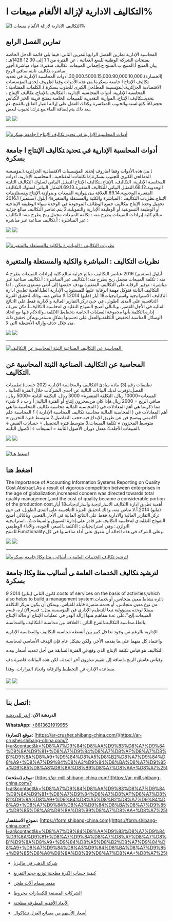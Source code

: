# التكاليف الادارية لإزالة الألغام مبيعات ا%

<a href="https://swt.shibang-china.com/?l=ar&img&k=%D8%A7%D9%84%D8%AA%D9%83%D8%A7%D9%84%D9%8A%D9%81+%D8%A7%D9%84%D8%A7%D8%AF%D8%A7%D8%B1%D9%8A%D8%A9+%D9%84%D8%A5%D8%B2%D8%A7%D9%84%D8%A9+%D8%A7%D9%84%D8%A3%D9%84%D8%BA%D8%A7%D9%85+%D9%85%D8%A8%D9%8A%D8%B9%D8%A7%D8%AA+%D8%A7%25" target="_blank">![التكاليف الادارية لإزالة الألغام مبيعات ا%](http://static.shibang-china.com/all-800x300/1245.jpg)</a>

## تمارين الفصل الرابع
المحاسبة الإدارية تمارين الفصل الرابع.التمرين الثاني: فيما يلي قائمة الدخل الخاصة بمنتجات الشركة الوطنية للسع الغذائية ، عن الفترة من 1 1 إلى 30 12 1428هـ : بيان.المنتج أ.المنتج ب.المنتج ج.إجمالي.المبيعات: تكاليف متغيرة: مواد مباشرة.أجور مباشرة.تكاليف ثابتة.صافي الربح (الخسارة).30,000.5000.15,000.90,000.10,000.ﺃﺩﻭﺍﺕ ﺍﻟﻤﺤﺎﺴﺒﺔ ﺍﻹﺩﺍﺭﻴﺔ ﻓﻲ ﺘﺤﺩﻴﺩ ﺘﻜﺎﻟﻴﻑ ﺍﻹﻨﺘﺎﺝ ﺍ جامعة بسكرةﺎ ﻤﻥ ﻫﺫﻩ.ﺍﻷﺩﻭﺍﺕ ﻭﻓﻘﺎ ﻟﻅﺭﻭﻑ ﺇﺤﺩﻯ ﺍﻟﻤﺅﺴﺴﺎﺕ ﺍﻻﻗﺘﺼﺎﺩﻴﺔ ﺍﻟﺠﺯﺍﺌﺭﻴﺔ.(.ﻤﺅﺴﺴﺔ ﺍﻟﻤﻁﺎﺤﻥ ﺍﻟﻜﺒﺭﻯ ﻟﻠﺠﻨﻭﺏ ﺒﺴﻜﺭﺓ.).ﺍﻟﻜﻠﻤﺎﺕ.ﺍﻟﻤﻔﺘﺎﺤﻴﺔ.: ﺍﻟﻤﺤﺎﺴﺒﺔ ﺍﻹﺩﺍﺭﻴﺔ، ﺃﺩﻭﺍﺕ ﺍﻟﻤﺤﺎﺴﺒﺔ ﺍﻹﺩﺍﺭﻴﺔ، ﺍﻟﺘﻜﺎﻟﻴﻑ،.ﺍﻹﻨﺘﺎﺝ،.ﺘﻜﺎﻟﻴﻑ ﺍﻹﻨﺘﺎﺝ.، ﺘﺤﺩﻴﺩ.ﺘﻜﺎﻟﻴﻑ ﺍﻹﻨﺘﺎﺝ،.ﺍﻟﻤﻭﺍﺯﻨﺔ ﺍﻟﺘﻘﺩﻴﺭﻴﺔ ﻟﻠﻤﺒﻴﻌﺎﺕ ﺍﻟﺨﺎﺼﺔ ﺒﻤﻨﺘﺞ ﻓﺭﻴﻨﺔ ﺍﻟﺨﺒﺯ ﻷﻜﻴﺎﺱ ﺤﺠﻡ.50.ﻜﻠﻎ.ﻟﺴﻨﺔ.ﻭﺍﻟﺤﺒﻭﺏ ﺍﻟﻤﻨﻜﺴﺭﺓ ﻭﻜﺫﻟﻙ ﺍﻟﻌﻤل ﻋﻠﻰ ﺇﺯﺍﻟﺔ ﺍﻟﻐﺒﺎﺭ ﺍﻟﻌﺎﻟﻕ ﺒﺎﻟﻘﻤﺢ، ﺜﻡ ﺒﻌﺩ ﺫﻟﻙ ﻴﺘﻡ ﺇﻀﺎﻓﺔ ﺍﻟﻤﺎﺀ ﻤﻊ ﺘﺭﻙ.ﺍﻟﺤﺒﻭﺏ ﻟﺒﻌﺽ.


<a href="https://whatsapp.shibangsoft.com/WhatsApp.php" target="_blank" title="WhatsApp">![](http://static.shibang-china.com/icon/whatsapp.png)</a> <a href="https://swt.shibang-china.com/?l=ar&icon&k=%D8%A7%D9%84%D8%AA%D9%83%D8%A7%D9%84%D9%8A%D9%81+%D8%A7%D9%84%D8%A7%D8%AF%D8%A7%D8%B1%D9%8A%D8%A9+%D9%84%D8%A5%D8%B2%D8%A7%D9%84%D8%A9+%D8%A7%D9%84%D8%A3%D9%84%D8%BA%D8%A7%D9%85+%D9%85%D8%A8%D9%8A%D8%B9%D8%A7%D8%AA+%D8%A7%25" target="_blank">![](http://static.shibang-china.com/icon/chat-ar.png)</a>

---

<a href="https://swt.shibang-china.com/?l=ar&img&k=%D8%A7%D9%84%D8%AA%D9%83%D8%A7%D9%84%D9%8A%D9%81+%D8%A7%D9%84%D8%A7%D8%AF%D8%A7%D8%B1%D9%8A%D8%A9+%D9%84%D8%A5%D8%B2%D8%A7%D9%84%D8%A9+%D8%A7%D9%84%D8%A3%D9%84%D8%BA%D8%A7%D9%85+%D9%85%D8%A8%D9%8A%D8%B9%D8%A7%D8%AA+%D8%A7%25" target="_blank">![ﺃﺩﻭﺍﺕ ﺍﻟﻤﺤﺎﺴﺒﺔ ﺍﻹﺩﺍﺭﻴﺔ ﻓﻲ ﺘﺤﺩﻴﺩ ﺘﻜﺎﻟﻴﻑ ﺍﻹﻨﺘﺎﺝ ﺍ جامعة بسكرة](http://static.shibang-china.com/all-800x300/763.jpg)</a>

## ﺃﺩﻭﺍﺕ ﺍﻟﻤﺤﺎﺴﺒﺔ ﺍﻹﺩﺍﺭﻴﺔ ﻓﻲ ﺘﺤﺩﻴﺩ ﺘﻜﺎﻟﻴﻑ ﺍﻹﻨﺘﺎﺝ ﺍ جامعة بسكرة
ﺎ ﻤﻥ ﻫﺫﻩ.ﺍﻷﺩﻭﺍﺕ ﻭﻓﻘﺎ ﻟﻅﺭﻭﻑ ﺇﺤﺩﻯ ﺍﻟﻤﺅﺴﺴﺎﺕ ﺍﻻﻗﺘﺼﺎﺩﻴﺔ ﺍﻟﺠﺯﺍﺌﺭﻴﺔ.(.ﻤﺅﺴﺴﺔ ﺍﻟﻤﻁﺎﺤﻥ ﺍﻟﻜﺒﺭﻯ ﻟﻠﺠﻨﻭﺏ ﺒﺴﻜﺭﺓ.).ﺍﻟﻜﻠﻤﺎﺕ.ﺍﻟﻤﻔﺘﺎﺤﻴﺔ.: ﺍﻟﻤﺤﺎﺴﺒﺔ ﺍﻹﺩﺍﺭﻴﺔ، ﺃﺩﻭﺍﺕ ﺍﻟﻤﺤﺎﺴﺒﺔ ﺍﻹﺩﺍﺭﻴﺔ، ﺍﻟﺘﻜﺎﻟﻴﻑ،.ﺍﻹﻨﺘﺎﺝ،.ﺘﻜﺎﻟﻴﻑ ﺍﻹﻨﺘﺎﺝ.ﺍﻟﺘﻤﺜﻴل ﺍﻟﺒﻴﺎﻨﻲ ﻟﺴﻠﻭﻙ ﺍﻟﺘﻜﺎﻟﻴﻑ ﺍﻟﺜﺎﺒﺘﺔ ﺍﻟﻭﺤﺩﻭﻴﺔ.68.12.ﺍﻟﺘﻤﺜﻴل ﺍﻟﺒﻴﺎﻨﻲ ﻟﻠﺘﻜﺎﻟﻴﻑ ﺍﻟﻤﺘﻐﻴﺭﺓ.69.13.ﺍﻟﺘﻤﺜﻴل ﺍﻟﺒﻴﺎﻨﻲ ﻟﺴﻠﻭﻙ ﺍﻟﺘﻜﺎﻟﻴﻑ ﺍﻟﻤﺘﻐﻴﺭﺓ ﺍﻟﻭﺤﺩﻭﻴﺔ.69.14.ﺍﻟﻌﻼﻗﺔ ﺒﻴﻥ ﻤﻭﺍﺯﻨﺔ ﺍﻟﻤﺒﻴﻌﺎﺕ ﻭ.ﻤﻭﺍﺯﻨﺔ.ﺍﻹﻨﺘﺎﺝ ﻭﻤﺴﺘﻠﺯﻤﺎﺕ ﺍﻹﻨﺘﺎﺝ.نظريات التكاليف : المباشرة والكلية والمستغلة والمتغيرة4 أيلول (سبتمبر) 2016.1 تحميل وحدة الإنتاج بتكاليف جميع الوظائف الموجودة في الوحدة سواء الوظيفة الإنتاجية أو الوظيفة التسويقية أو الوظيفة الإدارية والتمويلية.2 يتم.عناصر التكاليف مبالغ جزئية مبالغ كلية إيرادات المبيعات يطرح منه : تكلفة المبيعات مجمل ربح يطرح منه: التكاليف غير المباشرة : أ.تكاليف صناعية غير مباشرة :


<a href="https://whatsapp.shibangsoft.com/WhatsApp.php" target="_blank" title="WhatsApp">![](http://static.shibang-china.com/icon/whatsapp.png)</a> <a href="https://swt.shibang-china.com/?l=ar&icon&k=%D8%A7%D9%84%D8%AA%D9%83%D8%A7%D9%84%D9%8A%D9%81+%D8%A7%D9%84%D8%A7%D8%AF%D8%A7%D8%B1%D9%8A%D8%A9+%D9%84%D8%A5%D8%B2%D8%A7%D9%84%D8%A9+%D8%A7%D9%84%D8%A3%D9%84%D8%BA%D8%A7%D9%85+%D9%85%D8%A8%D9%8A%D8%B9%D8%A7%D8%AA+%D8%A7%25" target="_blank">![](http://static.shibang-china.com/icon/chat-ar.png)</a>

---

<a href="https://swt.shibang-china.com/?l=ar&img&k=%D8%A7%D9%84%D8%AA%D9%83%D8%A7%D9%84%D9%8A%D9%81+%D8%A7%D9%84%D8%A7%D8%AF%D8%A7%D8%B1%D9%8A%D8%A9+%D9%84%D8%A5%D8%B2%D8%A7%D9%84%D8%A9+%D8%A7%D9%84%D8%A3%D9%84%D8%BA%D8%A7%D9%85+%D9%85%D8%A8%D9%8A%D8%B9%D8%A7%D8%AA+%D8%A7%25" target="_blank">![نظريات التكاليف : المباشرة والكلية والمستغلة والمتغيرة](http://static.shibang-china.com/all-800x300/758.jpg)</a>

## نظريات التكاليف : المباشرة والكلية والمستغلة والمتغيرة
4 أيلول (سبتمبر) 2016.عناصر التكاليف مبالغ جزئية مبالغ كلية إيرادات المبيعات يطرح منه : تكلفة المبيعات مجمل ربح يطرح منه: التكاليف غير المباشرة : أ.تكاليف صناعية غير مباشرة :.توفير الرقابة على التكاليف المتغيرة بهدف خفضها إلى أدنى مستوى ممكن ، اما التكاليف الثابتة فتوكل مهمة الرقابة عليها للمستويات الإدارية العليا.أﻫﻣﻳﺔ ﺗطﺑﻳق ادارة اﻟﺗﻛﺎﻟﻳف اﻻﺳﺗراﺗﻳﺟﻳﺔ واﺳﺗراﺗﻳﺟﻳﺎت18 أيار (مايو) 2014.اً.ﻻ ﻣﻧﺎص ﻣﻧﻪ، وذﻟك.ﻟﺗﺣﻘﻳق اﻟﻣﻳزة اﻟﺗﻧﺎﻓﺳﻳﺔ ﻋﻠﻰ اﻟﻣدى اﻟطوﻳﻝ، ﻓﻲ ﺣﻳن ﺗرﻛز.اﻟﺗﻘﺎرﻳر اﻟﻣﺎﻟﻳﺔ واﻻدارﻳﺔ ﻓﻘط ﻋﻠﻰ اﻟﻧﺗﺎﺋﺞ اﻟﻣﺎﻟﻳﺔ ﻓﻲ اﻷﺟﻝ.اﻟﻘﺻﻳر، وﺑﺎﻟﺗﺎﻟﻲ أﺻﺑﺢ اﻟﻧﻣوذج اﻟﺗﻘﻠﻳد.ي ﻟﻣﺣﺎﺳﺑﺔ اﻟﺗﻛﺎﻟﻳف.أ.ﻣﻛن ﺗﻌرﻳف إدارة.اﻟﺗﻛﻠﻔﺔ.ﺑﺄﻧﻬﺎ ﻣﺟﻣوﻋﺔ اﻟﻌﻣﻠﻳﺎت اﻟﺧﺎﺻﺔ ﺑﺗﺧطﻳط اﻟﺗﻛﻠﻔﺔ،.واﻟﺗﺣﻛم ﻓﻳﻬﺎ ﻣﻊ اﺗﺧﺎذ اﻟوﺳﺎﺋﻝ اﻟﻣﻧﺎﺳﺑﺔ ﻟﺗﺧﻔﻳض اﻟﺗﻛﻠﻔﺔ.واﻟﻌﻣﻝ ﻋﻠﻰ ﺗﺣﺳﻳﻧﻬﺎ ﺑﺷﻛﻝٍ ﻣﺳﺗﻣر.وﻳﻣﻛن ﺗﺣﻘﻳق ذﻟك ﻣن.ﺧﻼﻝ ﺣذف وإزاﻟﺔ اﻷﻧﺷطﺔ اﻟﺗﻲ ﻻ.


<a href="https://whatsapp.shibangsoft.com/WhatsApp.php" target="_blank" title="WhatsApp">![](http://static.shibang-china.com/icon/whatsapp.png)</a> <a href="https://swt.shibang-china.com/?l=ar&icon&k=%D8%A7%D9%84%D8%AA%D9%83%D8%A7%D9%84%D9%8A%D9%81+%D8%A7%D9%84%D8%A7%D8%AF%D8%A7%D8%B1%D9%8A%D8%A9+%D9%84%D8%A5%D8%B2%D8%A7%D9%84%D8%A9+%D8%A7%D9%84%D8%A3%D9%84%D8%BA%D8%A7%D9%85+%D9%85%D8%A8%D9%8A%D8%B9%D8%A7%D8%AA+%D8%A7%25" target="_blank">![](http://static.shibang-china.com/icon/chat-ar.png)</a>

---

<a href="https://swt.shibang-china.com/?l=ar&img&k=%D8%A7%D9%84%D8%AA%D9%83%D8%A7%D9%84%D9%8A%D9%81+%D8%A7%D9%84%D8%A7%D8%AF%D8%A7%D8%B1%D9%8A%D8%A9+%D9%84%D8%A5%D8%B2%D8%A7%D9%84%D8%A9+%D8%A7%D9%84%D8%A3%D9%84%D8%BA%D8%A7%D9%85+%D9%85%D8%A8%D9%8A%D8%B9%D8%A7%D8%AA+%D8%A7%25" target="_blank">![المحاسبة عن التكاليف الصناعية الثبتة المحاسبة عن التكاليف.](http://static.shibang-china.com/all-800x300/412.jpg)</a>

## المحاسبة عن التكاليف الصناعية الثبتة المحاسبة عن التكاليف.
تطبيقات رقم (3) مادة مبادئ التكاليف والمحاسبة الإدارية (202 حسب).تطبيقات الفصل.توفرت لديك البيانات التالية عن احدى الشركات خلال الفترة الحالية ، المبيعات=10000 ريال، التكلفة المتغيرة= 3000 ريال، التكلفة الثابتة =5000 ريال، صافي الربح = 2000 ريال.فإذا كان من.مخزون إنتاج أو الفترة التالية; أ و ب د لا شيء مما ذكر.ما هي أهم المعادلات في ( المحاسبة المالية محاسبة تكاليف المحاسبة.ما هي أهم المعادلات في ( المحاسبة المالية محاسبة تكاليف المحاسبة الإدارية ) ؟ المحاسبة علم أكاديمي ويصبح فن عن طريق الإبداع فيه.حجب التفاصيل.2 متوسط فترة التخزين = متوسط المخزون ÷ تكلفة المبيعات.3 متوسط فترة التحصيل = حسابات القبض ÷ المبيعات الآجلة.4 معدل دوران الأصول الثابتة = المبيعات ÷ الأصول الثابتة.


<a href="https://whatsapp.shibangsoft.com/WhatsApp.php" target="_blank" title="WhatsApp">![](http://static.shibang-china.com/icon/whatsapp.png)</a> <a href="https://swt.shibang-china.com/?l=ar&icon&k=%D8%A7%D9%84%D8%AA%D9%83%D8%A7%D9%84%D9%8A%D9%81+%D8%A7%D9%84%D8%A7%D8%AF%D8%A7%D8%B1%D9%8A%D8%A9+%D9%84%D8%A5%D8%B2%D8%A7%D9%84%D8%A9+%D8%A7%D9%84%D8%A3%D9%84%D8%BA%D8%A7%D9%85+%D9%85%D8%A8%D9%8A%D8%B9%D8%A7%D8%AA+%D8%A7%25" target="_blank">![](http://static.shibang-china.com/icon/chat-ar.png)</a>

---

<a href="https://swt.shibang-china.com/?l=ar&img&k=%D8%A7%D9%84%D8%AA%D9%83%D8%A7%D9%84%D9%8A%D9%81+%D8%A7%D9%84%D8%A7%D8%AF%D8%A7%D8%B1%D9%8A%D8%A9+%D9%84%D8%A5%D8%B2%D8%A7%D9%84%D8%A9+%D8%A7%D9%84%D8%A3%D9%84%D8%BA%D8%A7%D9%85+%D9%85%D8%A8%D9%8A%D8%B9%D8%A7%D8%AA+%D8%A7%25" target="_blank">![اضغط هنا](http://static.shibang-china.com/all-800x300/1206.jpg)</a>

## اضغط هنا
The Importance of Accounting Information Systems Reporting on Quality Cost.Abstract.As a result of vigorous competition between enterprises in the age of globalization,increased concern was directed towards total quality management,and the cost of quality became a considerable portion of the production cost.أﻫﻣﻳﺔ ﺗطﺑﻳق ادارة اﻟﺗﻛﺎﻟﻳف اﻻﺳﺗراﺗﻳﺟﻳﺔ واﺳﺗراﺗﻳﺟﻳﺎت18 أيار (مايو) 2014.اً.ﻻ ﻣﻧﺎص ﻣﻧﻪ، وذﻟك.ﻟﺗﺣﻘﻳق اﻟﻣﻳزة اﻟﺗﻧﺎﻓﺳﻳﺔ ﻋﻠﻰ اﻟﻣدى اﻟطوﻳﻝ، ﻓﻲ ﺣﻳن ﺗرﻛز.اﻟﺗﻘﺎرﻳر اﻟﻣﺎﻟﻳﺔ واﻻدارﻳﺔ ﻓﻘط ﻋﻠﻰ اﻟﻧﺗﺎﺋﺞ اﻟﻣﺎﻟﻳﺔ ﻓﻲ اﻷﺟﻝ.اﻟﻘﺻﻳر، وﺑﺎﻟﺗﺎﻟﻲ أﺻﺑﺢ اﻟﻧﻣوذج اﻟﺗﻘﻠﻳد.ي ﻟﻣﺣﺎﺳﺑﺔ اﻟﺗﻛﺎﻟﻳف.ﻏﻳر ﻗﺎدر ﻋﻠﻰ.إدارة اﻟﺗﺳوﻳق واﻟﻣﺑﻳﻌﺎت.2. .اﺳﺗراﺗﻳﺟﻳﺔ اﻟﺗوازن.: وﻫﻲ اﺳﺗراﺗﻳﺟﻳﺎت.: اﻟﺗﻛﻠﻔﺔ،.اﻟﺳﻌر، اﻟﺟودة، واﻷداء اﻟوظﻳﻔﻲ ﻟﻠﻣﻧﺗﺞ.Functionality.وﻋﻠﻰ.اﻟﺷرﻛﺔ ﻓﻲ ﻫذﻩ اﻟﺣﺎﻟﺔ أن ﺗﺗﻔوق ﻋﻠﻰ أداء ﻣﻧﺎﻓﺳﻳﻬﺎ ﻓﻲ ﻛﻝ.


<a href="https://whatsapp.shibangsoft.com/WhatsApp.php" target="_blank" title="WhatsApp">![](http://static.shibang-china.com/icon/whatsapp.png)</a> <a href="https://swt.shibang-china.com/?l=ar&icon&k=%D8%A7%D9%84%D8%AA%D9%83%D8%A7%D9%84%D9%8A%D9%81+%D8%A7%D9%84%D8%A7%D8%AF%D8%A7%D8%B1%D9%8A%D8%A9+%D9%84%D8%A5%D8%B2%D8%A7%D9%84%D8%A9+%D8%A7%D9%84%D8%A3%D9%84%D8%BA%D8%A7%D9%85+%D9%85%D8%A8%D9%8A%D8%B9%D8%A7%D8%AA+%D8%A7%25" target="_blank">![](http://static.shibang-china.com/icon/chat-ar.png)</a>

---

<a href="https://swt.shibang-china.com/?l=ar&img&k=%D8%A7%D9%84%D8%AA%D9%83%D8%A7%D9%84%D9%8A%D9%81+%D8%A7%D9%84%D8%A7%D8%AF%D8%A7%D8%B1%D9%8A%D8%A9+%D9%84%D8%A5%D8%B2%D8%A7%D9%84%D8%A9+%D8%A7%D9%84%D8%A3%D9%84%D8%BA%D8%A7%D9%85+%D9%85%D8%A8%D9%8A%D8%B9%D8%A7%D8%AA+%D8%A7%25" target="_blank">![ﻟﺘﺭﺸﻴﺩ ﺘﻜﺎﻟﻴﻑ ﺍﻟﺨﺩﻤﺎﺕ ﺍﻟﻌﺎﻤﺔ ﻰ ﺃﺴﺎﻟﻴﺏ ﻤﺜﻠ ﻭﻜﺎﻟ جامعة بسكرة](http://static.shibang-china.com/all-800x300/1409.jpg)</a>

## ﻟﺘﺭﺸﻴﺩ ﺘﻜﺎﻟﻴﻑ ﺍﻟﺨﺩﻤﺎﺕ ﺍﻟﻌﺎﻤﺔ ﻰ ﺃﺴﺎﻟﻴﺏ ﻤﺜﻠ ﻭﻜﺎﻟ جامعة بسكرة
9 كانون الثاني (يناير) 2014.costs of services on the basis of activities,which also helps to build a management system.ﺩﺍﺌﺭﺓ ﻨﺸﺎﻁ ﻤﻌﻴﻥ ﻤﺘﺠﺎﻨﺱ، ﺃﻭ ﺨﺩﻤﺎﺕ ﻤﻥ ﻨﻭﻉ ﻤﻌﻴﻥ ﻤﺘﺠﺎﻨﺱ، ﺃﻭ ﺨﺩﻤﺔ.ﻤﺘﻤﻴﺯﺓ ﻗﺎﺒﻠﺔ ﻟﻠﻘﻴﺎﺱ، ﻭﻴﻤﻜﻥ ﺃﻥ ﻴﻜﻭﻥ ﻤﺭﻜﺯ ﺍﻟﺘﻜﻠﻔﺔ ﻤﻤﺜﻼ ﻟﻭﺤﺩﺓ ﻤﺴﺅﻭﻟﻴﺔ ﺘﺒﻌﺎ ﻟﻠﺘﻨﻅﻴﻡ ﺍﻹﺩﺍﺭﻱ ﻓﻲ ﺍﻟﻤﺅﺴﺴﺔ.ﻤﺜل.: ﻗﺴﻡ ﺍﻹﺩﺍﺭﺓ، ﻗﺴﻡ ﺍﻟﻤﺒﻴﻌﺎﺕ.ﺇﻟﺦ.&quot;.ﻋﻠﻰ ﻋﺩﺓ ﻤﻔﺎﻫﻴﻡ ﻤﻨﻬﺎ ﺇﺯﺍﻟﺔ ﺍﻟﻬﺩﺭ ﻓﻲ ﻋﻤﻠﻴﺎﺕ ﺍﻹﻨﺘﺎﺝ ﺃﻭ ﺤﺎﻟﺔ ﺍﻹﻨﺘﺎﺝ ﺒﺎﻟﻁﻠ.ﳏﺎﺳﺒﺔ ﺍﻟﺘﻜﺎﻟﻴﻒﺍﻟﻔﺮﻉ.ﺍﻟﺜﺎﱐ.: ﺍﻟﻌﻼﻗﺔ ﺑﲔ ﳏﺎﺳﺒﺔ ﺍ.ﻟﺘﻜﺎﻟﻴﻒ ﻭﺍﶈﺎﺳﺒﺔ ﺍﻹﺩﺍﺭﻳﺔ.ﺑﺎﻟﺮﻏﻢ ﻣﻦ ﻭﺟﻮﺩ ﺗﺪﺍﺧﻞ ﻛﺒﲑ ﺑﲔ ﺃﻧﺸﻄﺔ ﳏﺎﺳﺒﺔ ﺍﻟﺘﻜﺎﻟﻴﻒ ﻭﺍﶈﺎﺳﺒﺔ ﺍﻹﺩﺍﺭﻳﺔ ﻭﺍﻋﺘﻤﺎﺩ ﻛﻞ ﻣﻨﻬﻤﺎ ﻋﻠﻰ.ﻣﺎ ﻳﻘﺪﻣﻪ ﺍﻷﺧﺮ، ﻭﻟﻜﻦ ﺑﺸﻜﻞ ﻋﺎﻡ ﻓﺈﻥ ﺍﳍﺪﻑ ﺍﻷﺳﺎﺳﻲ ﶈﺎﺳﺒﺔ ﺍﻟﺘﻜﺎﻟﻴﻒ ﻫﻮ ﻗﻴﺎﺱ ﺗﻜﻠﻔﺔ ﺍﻹﻧﺘﺎﺝ ﺍﻟﺬﻱ ﻭﻗﻊ.ﰲ ﺍﻟﻔﺘﺮﺓ ﺍﻟﺴﺎﺑﻘﺔ ﻣﻦ ﺃﺟﻞ ﲢﺪﻳﺪ ﺃﺳﻌﺎﺭ ﺑﻴﻌ.ﻪ ﻭﻗﻴﺎﺱ ﻫﺎﻣﺶ ﺍﻟﺮﺑﺢ،.ﺇﺿﺎﻓﺔ ﺇﱃ ﺗﻘﻴﻴﻢ ﳐﺰﻭﻥ ﺁﺧﺮ ﺍﳌﺪﺓ.، ﻟﻜﻦ.ﻫﺬﻩ ﺍﻟﺒﻴﺎﻧﺎﺕ ﻗﺎﺻﺮﺓ ﺪﻑ ﻣﺴﺎﻋﺪﺓ ﺍﻹﺩﺍﺭﺓ ﰲ ﺍﻟﺘﺨﻄﻴﻂ ﻭﺍﻟﺮﻗﺎﺑﺔ ﻭﺍﲣﺎﺫ ﺍﻟﻘﺮﺍﺭﺍﺕ، ﻭﻫﺬﺍ.


<a href="https://whatsapp.shibangsoft.com/WhatsApp.php" target="_blank" title="WhatsApp">![](http://static.shibang-china.com/icon/whatsapp.png)</a> <a href="https://swt.shibang-china.com/?l=ar&icon&k=%D8%A7%D9%84%D8%AA%D9%83%D8%A7%D9%84%D9%8A%D9%81+%D8%A7%D9%84%D8%A7%D8%AF%D8%A7%D8%B1%D9%8A%D8%A9+%D9%84%D8%A5%D8%B2%D8%A7%D9%84%D8%A9+%D8%A7%D9%84%D8%A3%D9%84%D8%BA%D8%A7%D9%85+%D9%85%D8%A8%D9%8A%D8%B9%D8%A7%D8%AA+%D8%A7%25" target="_blank">![](http://static.shibang-china.com/icon/chat-ar.png)</a>

---
## اتصل بنا:

**الدردشة الآن:** [انقر للدردشة](https://swt.shibang-china.com?l=ar&contact&k=%D8%A7%D9%84%D8%AA%D9%83%D8%A7%D9%84%D9%8A%D9%81+%D8%A7%D9%84%D8%A7%D8%AF%D8%A7%D8%B1%D9%8A%D8%A9+%D9%84%D8%A5%D8%B2%D8%A7%D9%84%D8%A9+%D8%A7%D9%84%D8%A3%D9%84%D8%BA%D8%A7%D9%85+%D9%85%D8%A8%D9%8A%D8%B9%D8%A7%D8%AA+%D8%A7%25)

**WhatsApp:**  [+8613621919955](https://whatsapp.shibangsoft.com/WhatsApp.php)

**موقع (كسارة):** [https://ar-crusher.shibang-china.com/](https://ar-crusher.shibang-china.com/?l=ar&contact&k=%D8%A7%D9%84%D8%AA%D9%83%D8%A7%D9%84%D9%8A%D9%81+%D8%A7%D9%84%D8%A7%D8%AF%D8%A7%D8%B1%D9%8A%D8%A9+%D9%84%D8%A5%D8%B2%D8%A7%D9%84%D8%A9+%D8%A7%D9%84%D8%A3%D9%84%D8%BA%D8%A7%D9%85+%D9%85%D8%A8%D9%8A%D8%B9%D8%A7%D8%AA+%D8%A7%25)

**موقع (مطحنة):** [https://ar-mill.shibang-china.com/](https://ar-mill.shibang-china.com/?l=ar&contact&k=%D8%A7%D9%84%D8%AA%D9%83%D8%A7%D9%84%D9%8A%D9%81+%D8%A7%D9%84%D8%A7%D8%AF%D8%A7%D8%B1%D9%8A%D8%A9+%D9%84%D8%A5%D8%B2%D8%A7%D9%84%D8%A9+%D8%A7%D9%84%D8%A3%D9%84%D8%BA%D8%A7%D9%85+%D9%85%D8%A8%D9%8A%D8%B9%D8%A7%D8%AA+%D8%A7%25)

**نموذج الاستفسار:** [https://form.shibang-china.com](https://form.shibang-china.com?l=ar&contact&k=%D8%A7%D9%84%D8%AA%D9%83%D8%A7%D9%84%D9%8A%D9%81+%D8%A7%D9%84%D8%A7%D8%AF%D8%A7%D8%B1%D9%8A%D8%A9+%D9%84%D8%A5%D8%B2%D8%A7%D9%84%D8%A9+%D8%A7%D9%84%D8%A3%D9%84%D8%BA%D8%A7%D9%85+%D9%85%D8%A8%D9%8A%D8%B9%D8%A7%D8%AA+%D8%A7%25)

* [شركة الذهب في ماليزيا](../24/%D8%B4%D8%B1%D9%83%D8%A9%20%D8%A7%D9%84%D8%B0%D9%87%D8%A8%20%D9%81%D9%8A%20%D9%85%D8%A7%D9%84%D9%8A%D8%B2%D9%8A%D8%A7.md)

* [كيفية حساب الكرة مطحنة توزيع حجم التفريغ](../22/%D9%83%D9%8A%D9%81%D9%8A%D8%A9%20%D8%AD%D8%B3%D8%A7%D8%A8%20%D8%A7%D9%84%D9%83%D8%B1%D8%A9%20%D9%85%D8%B7%D8%AD%D9%86%D8%A9%20%D8%AA%D9%88%D8%B2%D9%8A%D8%B9%20%D8%AD%D8%AC%D9%85%20%D8%A7%D9%84%D8%AA%D9%81%D8%B1%D9%8A%D8%BA.md)

* [مقعد صمام آلات طحن](../25/%D9%85%D9%82%D8%B9%D8%AF%20%D8%B5%D9%85%D8%A7%D9%85%20%D8%A2%D9%84%D8%A7%D8%AA%20%D8%B7%D8%AD%D9%86.md)

* [الشركات المصنعة للكسارات مخروط](../24/%D8%A7%D9%84%D8%B4%D8%B1%D9%83%D8%A7%D8%AA%20%D8%A7%D9%84%D9%85%D8%B5%D9%86%D8%B9%D8%A9%20%D9%84%D9%84%D9%83%D8%B3%D8%A7%D8%B1%D8%A7%D8%AA%20%D9%85%D8%AE%D8%B1%D9%88%D8%B7.md)

* [الأبعاد الأفقية المطرقة مطحنة](../21/%D8%A7%D9%84%D8%A3%D8%A8%D8%B9%D8%A7%D8%AF%20%D8%A7%D9%84%D8%A3%D9%81%D9%82%D9%8A%D8%A9%20%D8%A7%D9%84%D9%85%D8%B7%D8%B1%D9%82%D8%A9%20%D9%85%D8%B7%D8%AD%D9%86%D8%A9.md)

* [أسعار الأسهم من مصانع الغزل تشاكوال](../25/%D8%A3%D8%B3%D8%B9%D8%A7%D8%B1%20%D8%A7%D9%84%D8%A3%D8%B3%D9%87%D9%85%20%D9%85%D9%86%20%D9%85%D8%B5%D8%A7%D9%86%D8%B9%20%D8%A7%D9%84%D8%BA%D8%B2%D9%84%20%D8%AA%D8%B4%D8%A7%D9%83%D9%88%D8%A7%D9%84.md)